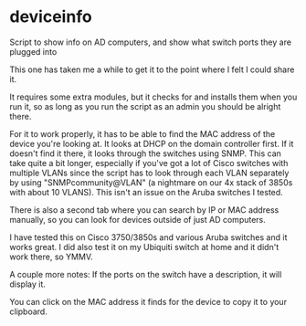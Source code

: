 # deviceinfo
Script to show info on AD computers, and show what switch ports they are plugged into


This one has taken me a while to get it to the point where I felt I could share it.

It requires some extra modules, but it checks for and installs them when you run it, so as long as you run the script as an admin you should be alright there.

For it to work properly, it has to be able to find the MAC address of the device you're looking at. It looks at DHCP on the domain controller first. If it doesn't find it there, it looks through the switches using SNMP. This can take quite a bit longer, especially if you've got a lot of Cisco switches with multiple VLANs since the script has to look through each VLAN separately by using "SNMPcommunity@VLAN" (a nightmare on our 4x stack of 3850s with about 10 VLANS). This isn't an issue on the Aruba switches I tested.

There is also a second tab where you can search by IP or MAC address manually, so you can look for devices outside of just AD computers.

I have tested this on Cisco 3750/3850s and various Aruba switches and it works great. I did also test it on my Ubiquiti switch at home and it didn't work there, so YMMV.


A couple more notes:
If the ports on the switch have a description, it will display it.

You can click on the MAC address it finds for the device to copy it to your clipboard.
